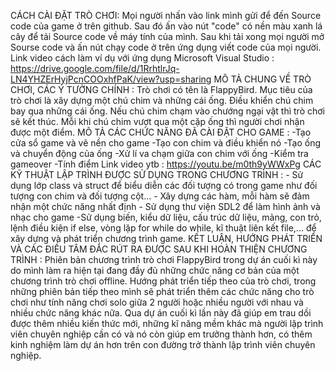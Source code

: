 CÁCH CÀI ĐẶT TRÒ CHƠI: Mọi người nhấn vào link mình gửi để đến Source code của game ở trên github. Sau đó ấn vào nút "code" có nền màu xanh lá cây để tải Source code về máy tính của mình. Sau khi tải xong mọi người mở Sourse code và ấn nút chạy code ở trên ứng dụng viết code của mọi người. Link video cách làm ví dụ với ứng dụng Microsoft Visual Studio : https://drive.google.com/file/d/1RrhtlrJq-LN4YHZErHyjPcnCOOxhfPaK/view?usp=sharing
MÔ TẢ CHUNG VỀ TRÒ CHƠI, CÁC Ý TƯỞNG CHÍNH : Trò chơi có tên là FlappyBird. Mục tiêu của trò chơi là xây dựng một chú chim và những cái ống. Điều khiển chú chim bay qua những cái ống. Nếu chú chim chạm vào chướng ngại vật thì trò chơi sẽ kết thúc. Mỗi khi chú chim vượt qua một cặp ống thì người chơi nhận được một điểm.
MÔ TẢ CÁC CHỨC NĂNG ĐÃ CÀI ĐẶT CHO GAME : -Tạo cửa sổ game và vẽ nền cho game                                                                                                                             -Tạo con chim và điều khiển nó                                                                                                                                   -Tạo ống và chuyển động của ống                                                                                                                                 -Xử lí va chạm giữa con chim với ống                                                                                                                             -Kiểm tra gameover                                                                                                                                               -Tính điểm                                                                                                          Link video ytb : https://youtu.be/m0th9yWWxPg
CÁC KỸ THUẬT LẬP TRÌNH ĐƯỢC SỬ DỤNG TRONG CHƯƠNG TRÌNH : - Sử dụng lớp class và struct để biểu diễn các đối tượng có trong game như đối tượng con chim và đối tượng cột...                                                                                                                                                                                                              - Xây dựng các hàm, mỗi hàm sẽ đảm nhận một chức năng nhất định                                                                                                  - Sử dụng thư viện SDL2 để làm hình ảnh và nhạc cho game                                                                                                        -Sử dụng biến, kiểu dữ liệu, cấu trúc dữ liệu, mảng, con trỏ, lệnh điều kiện if else, vòng lặp for while do while, kĩ thuật liên kết file,... để xây dựng và phát triển chương trình game. 
KẾT LUẬN, HƯỚNG PHÁT TRIỂN VÀ CÁC ĐIỀU TÂM ĐẮC RÚT RA ĐƯỢC SAU KHI HOÀN THIỆN CHƯƠNG TRÌNH : Phiên bản chương trình trò chơi FlappyBird trong dự án cuối kì này do mình làm ra hiện tại đang đầy đủ những chức năng cơ bản của một chương trình trò chơi offline. Hướng phát triển tiếp theo của trò chơi, trong những phiên bản tiếp theo mình sẽ phát triển thêm các chức năng cho trò chơi như tính năng chơi solo giữa 2 người hoặc nhiều người với nhau và nhiều chức năng khác nữa. Qua dự án cuối kì lần này đã giúp em trau dồi được thêm nhiều kiến thức mới, những kĩ năng mềm khác mà người lập trình viên chuyên nghiệp cần có và nó còn giúp em trưởng thành hơn, có thêm kinh nghiệm làm dự án hơn trên con đường trở thành lập trình viên chuyên nghiệp.
